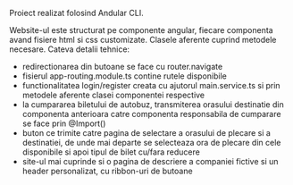 Proiect realizat folosind Andular CLI.

Website-ul este structurat pe componente angular, fiecare componenta avand fisiere html si css customizate. Clasele aferente cuprind metodele necesare. Cateva detalii tehnice:

- redirectionarea din butoane se face cu router.navigate
- fisierul app-routing.module.ts contine rutele disponibile
- functionalitatea login/register creata cu ajutorul main.service.ts si prin metodele aferente clasei componentei respective
- la cumpararea biletului de autobuz, transmiterea orasului destinatie din componenta anterioara catre componenta responsabila de cumparare se face prin @Import()
- buton ce trimite catre pagina de selectare a orasului de plecare si a destinatiei, de unde mai departe se selecteaza ora de plecare din cele disponibile si apoi tipul de bilet cu/fara reducere
- site-ul mai cuprinde si o pagina de descriere a companiei fictive si un header personalizat, cu ribbon-uri de butoane
